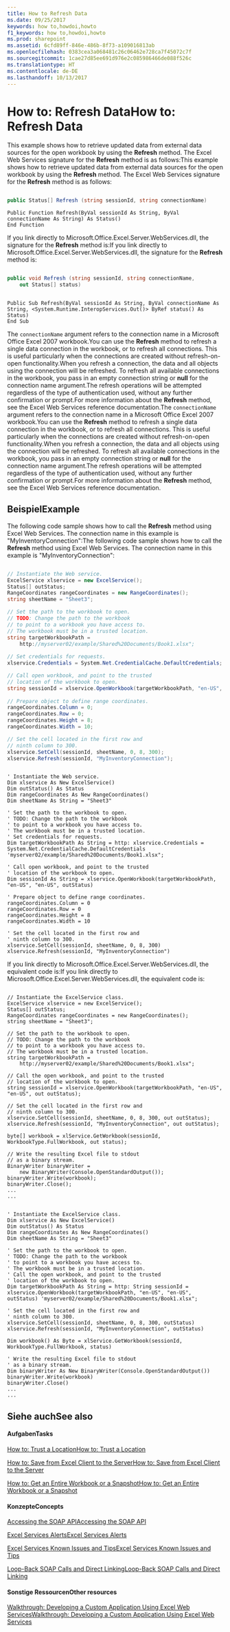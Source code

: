 ```yaml
---
title: How to Refresh Data
ms.date: 09/25/2017
keywords: how to,howdoi,howto
f1_keywords: how to,howdoi,howto
ms.prod: sharepoint
ms.assetid: 6cfd89ff-846e-486b-8f73-a109016813ab
ms.openlocfilehash: 0383cea3a068481c26c06462e728ca7f45072c7f
ms.sourcegitcommit: 1cae27d85ee691d976e2c085986466de088f526c
ms.translationtype: HT
ms.contentlocale: de-DE
ms.lasthandoff: 10/13/2017
---
```

# <a name="how-to-refresh-data"></a><span data-ttu-id="1fc70-103">How to: Refresh Data</span><span class="sxs-lookup"><span data-stu-id="1fc70-103">How to: Refresh Data</span></span>

<span data-ttu-id="1fc70-p101">This example shows how to retrieve updated data from external data sources for the open workbook by using the **Refresh** method. The Excel Web Services signature for the **Refresh** method is as follows:</span><span class="sxs-lookup"><span data-stu-id="1fc70-p101">This example shows how to retrieve updated data from external data sources for the open workbook by using the **Refresh** method. The Excel Web Services signature for the **Refresh** method is as follows:</span></span>
  
    
    


```cs

public Status[] Refresh (string sessionId, string connectionName)
```


```VB.net
Public Function Refresh(ByVal sessionId As String, ByVal connectionName As String) As Status()
End Function
```

<span data-ttu-id="1fc70-106">If you link directly to Microsoft.Office.Excel.Server.WebServices.dll, the signature for the **Refresh** method is:</span><span class="sxs-lookup"><span data-stu-id="1fc70-106">If you link directly to Microsoft.Office.Excel.Server.WebServices.dll, the signature for the **Refresh** method is:</span></span>


```cs

public void Refresh (string sessionId, string connectionName,
    out Status[] status)
```




```VB.net

Public Sub Refresh(ByVal sessionId As String, ByVal connectionName As String, <System.Runtime.InteropServices.Out()> ByRef status() As Status)
End Sub
```

<span data-ttu-id="1fc70-p102">The  `connectionName` argument refers to the connection name in a Microsoft Office Excel 2007 workbook.You can use the **Refresh** method to refresh a single data connection in the workbook, or to refresh all connections. This is useful particularly when the connections are created without refresh-on-open functionality.When you refresh a connection, the data and all objects using the connection will be refreshed. To refresh all available connections in the workbook, you pass in an empty connection string or **null** for the connection name argument.The refresh operations will be attempted regardless of the type of authentication used, without any further confirmation or prompt.For more information about the **Refresh** method, see the Excel Web Services reference documentation.</span><span class="sxs-lookup"><span data-stu-id="1fc70-p102">The  `connectionName` argument refers to the connection name in a Microsoft Office Excel 2007 workbook.You can use the **Refresh** method to refresh a single data connection in the workbook, or to refresh all connections. This is useful particularly when the connections are created without refresh-on-open functionality.When you refresh a connection, the data and all objects using the connection will be refreshed. To refresh all available connections in the workbook, you pass in an empty connection string or **null** for the connection name argument.The refresh operations will be attempted regardless of the type of authentication used, without any further confirmation or prompt.For more information about the **Refresh** method, see the Excel Web Services reference documentation.</span></span>
## <a name="example"></a><span data-ttu-id="1fc70-110">Beispiel</span><span class="sxs-lookup"><span data-stu-id="1fc70-110">Example</span></span>

<span data-ttu-id="1fc70-p103">The following code sample shows how to call the **Refresh** method using Excel Web Services. The connection name in this example is "MyInventoryConnection":</span><span class="sxs-lookup"><span data-stu-id="1fc70-p103">The following code sample shows how to call the **Refresh** method using Excel Web Services. The connection name in this example is "MyInventoryConnection":</span></span>
  
    
    

```cs

// Instantiate the Web service.
ExcelService xlservice = new ExcelService();
Status[] outStatus;
RangeCoordinates rangeCoordinates = new RangeCoordinates();
string sheetName = "Sheet3";

// Set the path to the workbook to open.
// TODO: Change the path to the workbook
// to point to a workbook you have access to.
// The workbook must be in a trusted location.
string targetWorkbookPath = 
    http://myserver02/example/Shared%20Documents/Book1.xlsx";
            
// Set credentials for requests.
xlservice.Credentials = System.Net.CredentialCache.DefaultCredentials;

// Call open workbook, and point to the trusted   
// location of the workbook to open.
string sessionId = xlservice.OpenWorkbook(targetWorkbookPath, "en-US", "en-US", out outStatus);
 
// Prepare object to define range coordinates.
rangeCoordinates.Column = 0;
rangeCoordinates.Row = 0;
rangeCoordinates.Height = 8;
rangeCoordinates.Width = 10;

// Set the cell located in the first row and 
// ninth column to 300.
xlservice.SetCell(sessionId, sheetName, 0, 8, 300); 
xlservice.Refresh(sessionId, "MyInventoryConnection");
```


```VB.net

' Instantiate the Web service.
Dim xlservice As New ExcelService()
Dim outStatus() As Status
Dim rangeCoordinates As New RangeCoordinates()
Dim sheetName As String = "Sheet3"

' Set the path to the workbook to open.
' TODO: Change the path to the workbook
' to point to a workbook you have access to.
' The workbook must be in a trusted location.
' Set credentials for requests.
Dim targetWorkbookPath As String = http: xlservice.Credentials = System.Net.CredentialCache.DefaultCredentials 'myserver02/example/Shared%20Documents/Book1.xlsx";

' Call open workbook, and point to the trusted   
' location of the workbook to open.
Dim sessionId As String = xlservice.OpenWorkbook(targetWorkbookPath, "en-US", "en-US", outStatus)

' Prepare object to define range coordinates.
rangeCoordinates.Column = 0
rangeCoordinates.Row = 0
rangeCoordinates.Height = 8
rangeCoordinates.Width = 10

' Set the cell located in the first row and 
' ninth column to 300.
xlservice.SetCell(sessionId, sheetName, 0, 8, 300)
xlservice.Refresh(sessionId, "MyInventoryConnection")
```

<span data-ttu-id="1fc70-113">If you link directly to Microsoft.Office.Excel.Server.WebServices.dll, the equivalent code is:</span><span class="sxs-lookup"><span data-stu-id="1fc70-113">If you link directly to Microsoft.Office.Excel.Server.WebServices.dll, the equivalent code is:</span></span>
  
    
    



```

// Instantiate the ExcelService class.
ExcelService xlservice = new ExcelService();
Status[] outStatus;
RangeCoordinates rangeCoordinates = new RangeCoordinates();
string sheetName = "Sheet3";

// Set the path to the workbook to open.
// TODO: Change the path to the workbook
// to point to a workbook you have access to.
// The workbook must be in a trusted location.
string targetWorkbookPath = 
    http://myserver02/example/Shared%20Documents/Book1.xlsx";
            
// Call the open workbook, and point to the trusted 
// location of the workbook to open.
string sessionId = xlservice.OpenWorkbook(targetWorkbookPath, "en-US", "en-US", out outStatus);
                
// Set the cell located in the first row and 
// ninth column to 300.
xlservice.SetCell(sessionId, sheetName, 0, 8, 300, out outStatus); 
xlservice.Refresh(sessionId, "MyInventoryConnection", out outStatus);

byte[] workbook = xlService.GetWorkbook(sessionId, WorkbookType.FullWorkbook, out status);

// Write the resulting Excel file to stdout 
// as a binary stream.
BinaryWriter binaryWriter = 
    new BinaryWriter(Console.OpenStandardOutput());
binaryWriter.Write(workbook);
binaryWriter.Close();
...
...

```




```VB.net

' Instantiate the ExcelService class.
Dim xlservice As New ExcelService()
Dim outStatus() As Status
Dim rangeCoordinates As New RangeCoordinates()
Dim sheetName As String = "Sheet3"

' Set the path to the workbook to open.
' TODO: Change the path to the workbook
' to point to a workbook you have access to.
' The workbook must be in a trusted location.
' Call the open workbook, and point to the trusted 
' location of the workbook to open.
Dim targetWorkbookPath As String = http: String sessionId = xlservice.OpenWorkbook(targetWorkbookPath, "en-US", "en-US", outStatus) 'myserver02/example/Shared%20Documents/Book1.xlsx";

' Set the cell located in the first row and 
' ninth column to 300.
xlservice.SetCell(sessionId, sheetName, 0, 8, 300, outStatus)
xlservice.Refresh(sessionId, "MyInventoryConnection", outStatus)

Dim workbook() As Byte = xlService.GetWorkbook(sessionId, WorkbookType.FullWorkbook, status)

' Write the resulting Excel file to stdout 
' as a binary stream.
Dim binaryWriter As New BinaryWriter(Console.OpenStandardOutput())
binaryWriter.Write(workbook)
binaryWriter.Close()
...
...

```


## <a name="see-also"></a><span data-ttu-id="1fc70-114">Siehe auch</span><span class="sxs-lookup"><span data-stu-id="1fc70-114">See also</span></span>


#### <a name="tasks"></a><span data-ttu-id="1fc70-115">Aufgaben</span><span class="sxs-lookup"><span data-stu-id="1fc70-115">Tasks</span></span>


  
    
    
 [<span data-ttu-id="1fc70-116">How to: Trust a Location</span><span class="sxs-lookup"><span data-stu-id="1fc70-116">How to: Trust a Location</span></span>](how-to-trust-a-location.md)
  
    
    
 [<span data-ttu-id="1fc70-117">How to: Save from Excel Client to the Server</span><span class="sxs-lookup"><span data-stu-id="1fc70-117">How to: Save from Excel Client to the Server</span></span>](how-to-save-from-excel-client-to-the-server.md)
  
    
    
 [<span data-ttu-id="1fc70-118">How to: Get an Entire Workbook or a Snapshot</span><span class="sxs-lookup"><span data-stu-id="1fc70-118">How to: Get an Entire Workbook or a Snapshot</span></span>](how-to-get-an-entire-workbook-or-a-snapshot.md)
#### <a name="concepts"></a><span data-ttu-id="1fc70-119">Konzepte</span><span class="sxs-lookup"><span data-stu-id="1fc70-119">Concepts</span></span>


  
    
    
 [<span data-ttu-id="1fc70-120">Accessing the SOAP API</span><span class="sxs-lookup"><span data-stu-id="1fc70-120">Accessing the SOAP API</span></span>](accessing-the-soap-api.md)
  
    
    
 [<span data-ttu-id="1fc70-121">Excel Services Alerts</span><span class="sxs-lookup"><span data-stu-id="1fc70-121">Excel Services Alerts</span></span>](excel-services-alerts.md)
  
    
    
 [<span data-ttu-id="1fc70-122">Excel Services Known Issues and Tips</span><span class="sxs-lookup"><span data-stu-id="1fc70-122">Excel Services Known Issues and Tips</span></span>](excel-services-known-issues-and-tips.md)
  
    
    
 [<span data-ttu-id="1fc70-123">Loop-Back SOAP Calls and Direct Linking</span><span class="sxs-lookup"><span data-stu-id="1fc70-123">Loop-Back SOAP Calls and Direct Linking</span></span>](loop-back-soap-calls-and-direct-linking.md)
#### <a name="other-resources"></a><span data-ttu-id="1fc70-124">Sonstige Ressourcen</span><span class="sxs-lookup"><span data-stu-id="1fc70-124">Other resources</span></span>


  
    
    
 [<span data-ttu-id="1fc70-125">Walkthrough: Developing a Custom Application Using Excel Web Services</span><span class="sxs-lookup"><span data-stu-id="1fc70-125">Walkthrough: Developing a Custom Application Using Excel Web Services</span></span>](walkthrough-developing-a-custom-application-using-excel-web-services.md)
